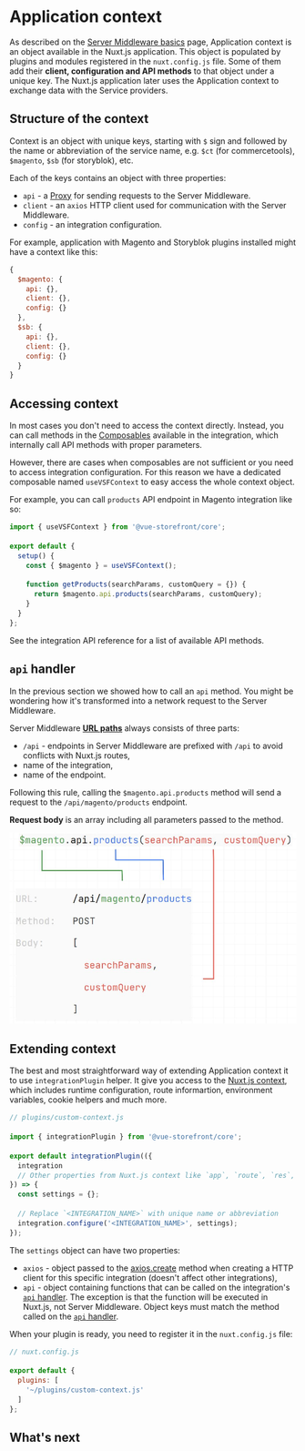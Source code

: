 # Application context

As described on the [Server Middleware basics](./basics.html) page, Application context is an object available in the Nuxt.js application. This object is populated by plugins and modules registered in the `nuxt.config.js` file. Some of them add their **client, configuration and API methods** to that object under a unique key. The Nuxt.js application later uses the Application context to exchange data with the Service providers.

## Structure of the context

Context is an object with unique keys, starting with `$` sign and followed by the name or abbreviation of the service name, e.g. `$ct` (for commercetools), `$magento`, `$sb` (for storyblok), etc.

Each of the keys contains an object with three properties:

- `api` - a [Proxy](https://developer.mozilla.org/en-US/docs/Web/JavaScript/Reference/Global_Objects/Proxy) for sending requests to the Server Middleware.
- `client` - an `axios` HTTP client used for communication with the Server Middleware.
- `config` - an integration configuration.

For example, application with Magento and Storyblok plugins installed might have a context like this:

```javascript
{
  $magento: {
    api: {},
    client: {},
    config: {}
  },
  $sb: {
    api: {},
    client: {},
    config: {}
  }
}
```

## Accessing context

In most cases you don't need to access the context directly. Instead, you can call methods in the [Composables](/guide/composables.html) available in the integration, which internally call API methods with proper parameters.

However, there are cases when composables are not sufficient or you need to access integration configuration. For this reason we have a dedicated composable named `useVSFContext` to easy access the whole context object.

For example, you can call `products` API endpoint in Magento integration like so:

```javascript
import { useVSFContext } from '@vue-storefront/core';

export default {
  setup() {
    const { $magento } = useVSFContext();

    function getProducts(searchParams, customQuery = {}) {
      return $magento.api.products(searchParams, customQuery);
    }
  }
};
```

See the integration API reference for a list of available API methods.

## `api` handler

In the previous section we showed how to call an `api` method. You might be wondering how it's transformed into a network request to the Server Middleware.

Server Middleware **[URL paths](https://developer.mozilla.org/en-US/docs/Learn/Common_questions/What_is_a_URL#path_to_resource)** always consists of three parts:

- `/api` - endpoints in Server Middleware are prefixed with `/api` to avoid conflicts with Nuxt.js routes,
- name of the integration,
- name of the endpoint.

Following this rule, calling the `$magento.api.products` method will send a request to the `/api/magento/products` endpoint.

**Request body** is an array including all parameters passed to the method.

<center>
  <img
    src="./images/api-request.jpg"
    alt="Mapping of the `api` method call to the Server Middleware request"
  />
</center>

## Extending context

The best and most straightforward way of extending Application context it to use `integrationPlugin` helper. It give you access to the [Nuxt.js context](https://nuxtjs.org/docs/concepts/context-helpers/), which includes runtime configuration, route informartion, environment variables, cookie helpers and much more.

```javascript
// plugins/custom-context.js

import { integrationPlugin } from '@vue-storefront/core';

export default integrationPlugin(({
  integration
  // Other properties from Nuxt.js context like `app`, `route`, `res`, `req`, etc.
}) => {
  const settings = {};

  // Replace `<INTEGRATION_NAME>` with unique name or abbreviation
  integration.configure('<INTEGRATION_NAME>', settings);
});
```

The `settings` object can have two properties:

- `axios` - object passed to the [axios.create](https://github.com/axios/axios#axioscreateconfig) method when creating a HTTP client for this specific integration (doesn't affect other integrations),
- `api` - object containing functions that can be called on the integration's [`api` handler](#api-handler). The exception is that the function will be executed in Nuxt.js, not Server Middleware. Object keys must match the method called on the [`api` handler](#api-handler).

When your plugin is ready, you need to register it in the `nuxt.config.js` file:

```javascript
// nuxt.config.js

export default {
  plugins: [
    '~/plugins/custom-context.js'
  ]
};
```

## What's next



